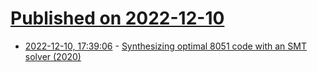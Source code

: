 # [Published on 2022-12-10](index.md)

* [2022-12-10, 17:39:06](https://news.ycombinator.com/item?id=33934634) - [Synthesizing optimal 8051 code with an SMT solver (2020)](https://lab.whitequark.org/notes/2020-04-06/synthesizing-optimal-8051-code/)
